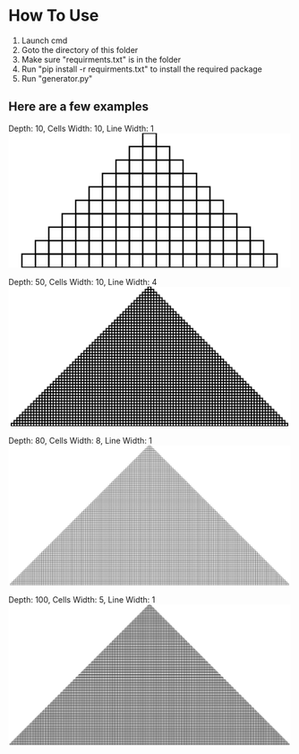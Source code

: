 # How To Use

1. Launch cmd
2. Goto the directory of this folder
3. Make sure "requirments.txt" is in the folder
4. Run "pip install -r requirments.txt" to install the required package
5. Run "generator.py"

## Here are a few examples

Depth: 10, Cells Width: 10, Line Width: 1
![Example 1](examples/template_10_10_1.svg)

Depth: 50, Cells Width: 10, Line Width: 4
![Example 1](examples/template_50_10_4.svg)

Depth: 80, Cells Width: 8, Line Width: 1
![Example 1](examples/template_80_8_1.svg)

Depth: 100, Cells Width: 5, Line Width: 1
![Example 1](examples/template_100_5_1.svg)
